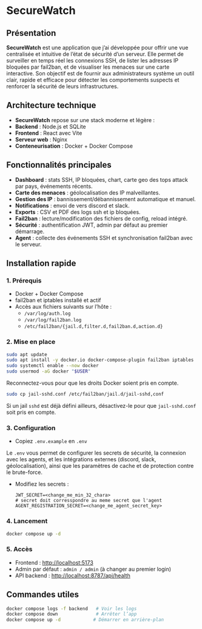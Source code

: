 # SecureWatch

## Présentation

**SecureWatch** est une application que j’ai développée pour offrir une vue centralisée et intuitive de l’état de sécurité d’un serveur. Elle permet de surveiller en temps réel les connexions SSH, de lister les adresses IP bloquées par fail2ban, et de visualiser les menaces sur une carte interactive. Son objectif est de fournir aux administrateurs système un outil clair, rapide et efficace pour détecter les comportements suspects et renforcer la sécurité de leurs infrastructures.

## Architecture technique

- **SecureWatch** repose sur une stack moderne et légère :
- **Backend** : Node.js et SQLite
- **Frontend** : React avec Vite
- **Serveur web** : Nginx
- **Conteneurisation** : Docker + Docker Compose

## Fonctionnalités principales

- **Dashboard** : stats SSH, IP bloquées, chart, carte geo des tops attack par pays, événements récents.
- **Carte des menaces** : géolocalisation des IP malveillantes.
- **Gestion des IP** : bannissement/débannissement automatique et manuel.
- **Notifications** : envoi de  vers discord et slack.
- **Exports** : CSV et PDF des logs ssh et ip bloquées.
- **Fail2ban** : lecture/modification des fichiers de config, reload intégré.
- **Sécurité** : authentification JWT, admin par défaut au premier démarrage.
- **Agent** : collecte des événements SSH et synchronisation fail2ban avec le serveur.

## Installation rapide

### 1. Prérequis

- Docker + Docker Compose
- fail2ban et iptables installé et actif
- Accès aux fichiers suivants sur l’hôte :
  - `/var/log/auth.log`
  - `/var/log/fail2ban.log`
  - `/etc/fail2ban/{jail.d,filter.d,fail2ban.d,action.d}`

### 2. Mise en place

```bash
sudo apt update
sudo apt install -y docker.io docker-compose-plugin fail2ban iptables
sudo systemctl enable --now docker
sudo usermod -aG docker "$USER"
```

Reconnectez-vous pour que les droits Docker soient pris en compte.


```bash
sudo cp jail-sshd.conf /etc/fail2ban/jail.d/jail-sshd,conf
```

Si un jail `sshd` est déjà défini ailleurs, désactivez-le pour que `jail-sshd.conf` soit pris en compte.

### 3. Configuration

- Copiez `.env.example` en `.env`

Le `.env` vous permet de configurer les secrets de sécurité, la connexion avec les agents, et les intégrations externes (discord, slack, géolocalisation), ainsi que les paramètres de cache et de protection contre le brute-force.

- Modifiez les secrets :
  ```env
  JWT_SECRET=<change_me_min_32_chara>
  # secret doit corresspondre au meme secret que l'agent 
  AGENT_REGISTRATION_SECRET=<change_me_agent_secret_key>
  ```

### 4. Lancement

```bash
docker compose up -d
```

### 5. Accès

- Frontend : [http://localhost:5173](http://localhost:5173)
- Admin par défaut : `admin / admin` (à changer au premier login)
- API backend : [http://localhost:8787/api/health](http://localhost:8787/api/health)



## Commandes utiles

```bash
docker compose logs -f backend   # Voir les logs
docker compose down              # Arrêter l’app
docker compose up -d            # Démarrer en arrière-plan
```


